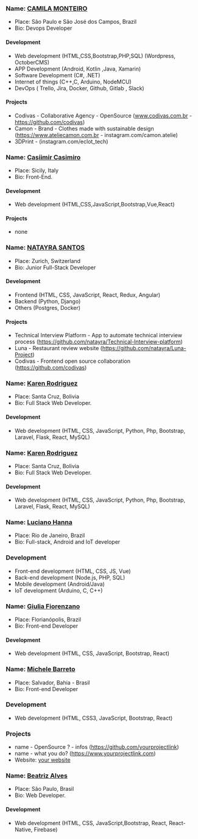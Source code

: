 ### Name: [CAMILA MONTEIRO](https://github.com/monteirocamis)

- Place: São Paulo e São José dos Campos,  Brazil
- Bio: Devops Developer

#### Development

- Web development (HTML,CSS,Bootstrap,PHP,SQL) (Wordpress, OctoberCMS)
- APP Development (Android, Kotlin ,Java, Xamarin)
- Software Development (C#, .NET)
- Internet of things (C++,C, Arduino, NodeMCU)
- DevOps ( Trello, Jira, Docker, Github, Gitlab , Slack)

#### Projects

- Codivas - Collaborative Agency - OpenSource (www.codivas.com.br - https://github.com/codivas)
- Camon - Brand - Clothes made with sustainable design (https://www.ateliecamon.com.br - instagram.com/camon.atelie)
- 3DPrint - (instagram.com/eclot_tech)

### Name: [Casiimir Casimiro](https://github.com/casiimir)

- Place: Sicily, Italy
- Bio: Front-End.

#### Development

- Web development (HTML,CSS,JavaScript,Bootstrap,Vue,React)

#### Projects

- none


### Name: [NATAYRA SANTOS](https://github.com/natayra)

- Place: Zurich, Switzerland
- Bio: Junior Full-Stack Developer

#### Development

- Frontend (HTML, CSS, JavaScript, React, Redux, Angular)
- Backend (Python, Django)
- Others (Postgres, Docker)

#### Projects

- Technical Interview Platform - App to automate technical interview process (https://github.com/natayra/Technical-Interview-platform)
- Luna - Restaurant review website (https://github.com/natayra/Luna-Project)
- Codivas - Frontend open source collaboration (https://github.com/codivas)

### Name: [Karen Rodriguez](https://github.com/kleyla)

- Place: Santa Cruz, Bolivia
- Bio: Full Stack Web Developer.

#### Development

- Web development (HTML, CSS, JavaScript, Python, Php, Bootstrap, Laravel, Flask, React, MySQL)


### Name: [Karen Rodriguez](https://github.com/kleyla)

- Place: Santa Cruz, Bolivia
- Bio: Full Stack Web Developer.

#### Development

- Web development (HTML, CSS, JavaScript, Python, Php, Bootstrap, Laravel, Flask, React, MySQL)


### Name: [Luciano Hanna](https://github.com/yourgithubprofile)

- Place: Rio de Janeiro, Brazil
- Bio: Full-stack, Android and IoT developer

### Development

- Front-end development (HTML, CSS, JS, Vue)
- Back-end development (Node.js, PHP, SQL)
- Mobile development (Android/Java)
- IoT development (Arduino, C, C++)

### Name: [Giulia Fiorenzano](https://github.com/giufiorenzano)

- Place: Florianópolis, Brazil
- Bio: Front-end Developer

#### Development

- Web development (HTML, CSS, JavaScript, Bootstrap, React)

### Name: [Michele Barreto ](https://github.com/michelebarreto)

- Place: Salvador, Bahia - Brasil
- Bio: Front-end Developer

### Development

-  Web development (HTML, CSS3, JavaScript, Bootstrap, React)

### Projects

- name - OpenSource ? - infos (https://github.com/yourprojectlink)
- name - what you do? (https://www.yourprojectlink.com)
- Website: [your website](https://www.yourwebsite.com)


### Name: [Beatriz Alves ](https://github.com/bea3853)

- Place: São Paulo, Brasil
- Bio: Web Developer.

#### Development

- Web development (HTML, CSS, JavaScript,Bootstrap, React, React-Native, Firebase)